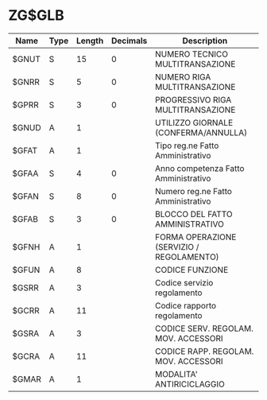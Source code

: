 # ZG$GLB

| Name | Type | Length | Decimals | Description |
| ---- | ---- | ------ | -------- | ----------- |
| $GNUT | S | 15 | 0 | NUMERO TECNICO MULTITRANSAZIONE |
| $GNRR | S | 5 | 0 | NUMERO RIGA MULTITRANSAZIONE |
| $GPRR | S | 3 | 0 | PROGRESSIVO RIGA MULTITRANSAZIONE |
| $GNUD | A | 1 |  | UTILIZZO GIORNALE (CONFERMA/ANNULLA) |
| $GFAT | A | 1 |  | Tipo reg.ne Fatto Amministrativo |
| $GFAA | S | 4 | 0 | Anno competenza Fatto Amministrativo |
| $GFAN | S | 8 | 0 | Numero reg.ne Fatto Amministrativo |
| $GFAB | S | 3 | 0 | BLOCCO DEL FATTO AMMINISTRATIVO |
| $GFNH | A | 1 |  | FORMA OPERAZIONE (SERVIZIO / REGOLAMENTO) |
| $GFUN | A | 8 |  | CODICE FUNZIONE |
| $GSRR | A | 3 |  | Codice servizio regolamento |
| $GCRR | A | 11 |  | Codice rapporto regolamento |
| $GSRA | A | 3 |  | CODICE SERV. REGOLAM. MOV. ACCESSORI |
| $GCRA | A | 11 |  | CODICE RAPP. REGOLAM. MOV. ACCESSORI |
| $GMAR | A | 1 |  | MODALITA' ANTIRICICLAGGIO |
